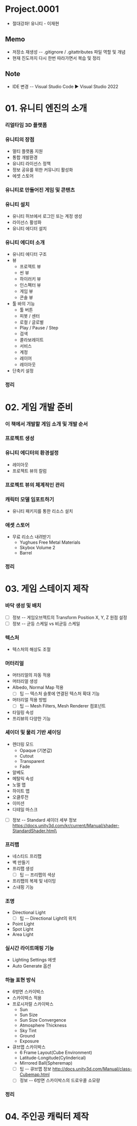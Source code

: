 # Project.0001
- 절대강좌! 유니티 - 이재현

## Memo
- 저장소 재생성 -- .gitignore / .gitattributes 파일 역할 및 개념
- 현재 진도까지 다시 한번 따라가면서 복습 및 정리

## Note
- IDE 변경 -- Visual Studio Code ▶ Visual Studio 2022

# 01. 유니티 엔진의 소개

### 리얼타임 3D 플랫폼

### 유니티의 장점

- 멀티 플랫폼 지원
- 통합 개발환경
- 유니티 라이선스 정책
- 정보 공유를 위한 커뮤니티 활성화
- 에셋 스토어

### 유니티로 만들어진 게임 및 콘텐츠

### 유니티 설치

- 유니티 허브에서 로그인 또는 계정 생성
- 라이선스 활성화
- 유니티 에디터 설치

### 유니티 에디터 소개

- 유니티 에디터 구조
- 뷰
  - 프로젝트 뷰
  - 씬 뷰
  - 하이러키 뷰
  - 인스펙터 뷰
  - 게임 뷰
  - 콘솔 뷰
- 툴 바의 기능
  - 툴 버튼
  - 피봇 / 센터
  - 로컬 / 글로벌
  - Play / Pause / Step
  - 검색
  - 콜라보레이트
  - 서비스
  - 계정
  - 레이어
  - 레이아웃
- 단축키 설정

### 정리

# 02. 게임 개발 준비

### 이 책에서 개발할 게임 소개 및 개발 순서

### 프로젝트 생성

### 유니티 에디터의 환경설정
- 레이아웃
- 프로젝트 뷰의 칼럼

### 프로젝트 뷰의 체계적인 관리

### 캐릭터 모델 임포트하기
- 유니티 패키지를 통한 리소스 설치

### 애셋 스토어
- 무료 리소스 내려받기
  - Yughues Free Metal Materials
  - Skybox Volume 2
  - Barrel

### 정리

# 03. 게임 스테이지 제작

### 바닥 생성 및 배치

- [ ] 정보 -- 게임오브젝트의 Transform Position X, Y, Z 원점 설정
- [ ] 정보 -- 균등 스케일 vs 비균등 스케일

### 텍스처

- 텍스처의 해상도 조절

### 머터리얼

- 머터리얼의 자동 적용
- 머터리얼 생성
- Albedo, Normal Map 적용
  - [ ] 팁 -- 텍스처 슬롯에 연결된 텍스처 확대 기능
- 머터리얼 적용 방법
  - [ ] 팁 -- Mesh Filters, Mesh Renderer 컴포넌트
- 타일링 속성
- 프리뷰의 다양한 기능

### 셰이더 및 물리 기반 셰이딩

- 렌더링 모드
  - Opaque (기본값)
  - Cutout
  - Transparent
  - Fade
- 알베도
- 메탈릭 속성
- 노멀 맵
- 하이트 맵
- 오클루전
- 이미션
- 디테일 마스크
- [ ] 정보 -- Standard 셰이더 세부 정보 https://docs.unity3d.com/kr/current/Manual/shader-StandardShader.html\

### 프리팹

- 네스티드 프리팹
- 벽 만들기
- 프리팹 생성
  - [ ] 팁 -- 프리팹의 색상
- 프리팹의 복제 및 네이밍
- 스내핑 기능

### 조명

- Directional Light
  - [ ] 팁 -- Directional Light의 위치
- Point Light
- Spot Light
- Area Light

### 실시간 라이트매핑 기능

- Lighting Settings 에셋
- Auto Generate 옵션

### 하늘 표현 방식

- 6방면 스카이박스
- 스카이박스 적용
- 프로시저럴 스카이박스
  - Sun
  - Sun Size
  - Sun Size Convergence
  - Atmosphere Thickness
  - Sky Tint
  - Ground
  - Exposure
- 큐브맵 스카이박스
  - 6 Frame Layout(Cube Environment)
  - Latitude-Longitude(Cylinderical)
  - Mirrored Ball(Spheremap)
  - [ ] 팁 -- 큐브맵 정보 http://docs.unity3d.com/Manual/class-Cubemap.html
  - [ ] 정보 -- 6방면 스카이박스의 드로우콜 소모량

### 정리

# 04. 주인공 캐릭터 제작
